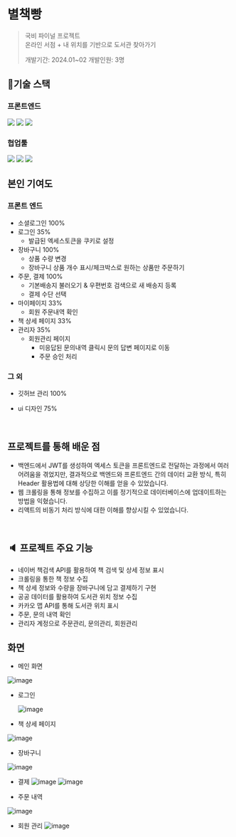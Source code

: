 # 별책빵
> 국비 파이널 프로젝트<br>
> 온라인 서점 + 내 위치를 기반으로 도서관 찾아가기
>
> 개발기간: 2024.01~02 개발인원: 3명


## :wrench:기술 스택

### 프론트엔드
<img src="https://img.shields.io/badge/react-61DAFB?style=for-the-badge&logo=react&logoColor=white"> <img src="https://img.shields.io/badge/java_script-F7DF1E?style=for-the-badge&logo=javascript&logoColor=white">
<img src="https://img.shields.io/badge/styled_components-DB7093?style=for-the-badge&logo=styledcomponents&logoColor=white">

### 협업툴
<img src="https://img.shields.io/badge/github-181717?style=for-the-badge&logo=github&logoColor=white"> <img src="https://img.shields.io/badge/figma-F24E1E?style=for-the-badge&logo=figma&logoColor=white"> 
<img src="https://img.shields.io/badge/canva-00C4CC?style=for-the-badge&logo=canva&logoColor=white"> 

## 본인 기여도
  
<h3>프론트 엔드</h3>

- 소셜로그인 100%
- 로그인 35%
  - 발급된 엑세스토큰을 쿠키로 설정
- 장바구니 100%
  - 상품 수량 변경
  - 장바구니 상품 개수 표시/체크박스로 원하는 상품만 주문하기 
- 주문, 결제 100%
  - 기본배송지 불러오기 & 우편번호 검색으로 새 배송지 등록 
  - 결제 수단 선택
- 마이페이지 33%
  - 회원 주문내역 확인
- 책 상세 페이지 33%
- 관리자 35%
  - 회원관리 페이지
    - 미응답된 문의내역 클릭시 문의 답변 페이지로 이동
    - 주문 승인 처리



<h3>그 외 </h3>

- 깃허브 관리 100%
- ui 디자인 75%

  <br>

## 프로젝트를 통해 배운 점

- 백엔드에서 JWT를 생성하여 엑세스 토큰을 프론트엔드로 전달하는 과정에서 여러 어려움을 겪었지만, 결과적으로 백엔드와 프론트엔드 간의 데이터 교환 방식, 특히 Header 활용법에 대해 상당한 이해를 얻을 수 있었습니다.
- 웹 크롤링을 통해 정보를 수집하고 이를 정기적으로 데이터베이스에 업데이트하는 방법을 익혔습니다.
- 리액트의 비동기 처리 방식에 대한 이해를 향상시킬 수 있었습니다.

<br>



## :speaker: 프로젝트 주요 기능 
- 네이버 책검색 API를 활용하여 책 검색 및 상세 정보 표시
- 크롤링을 통한 책 정보 수집
- 책 상세 정보와 수량을 장바구니에 담고 결제하기 구현
- 공공 데이터를 활용하여 도서관 위치 정보 수집
- 카카오 맵 API를 통해 도서관 위치 표시
- 주문, 문의 내역 확인
- 관리자 계정으로 주문관리, 문의관리, 회원관리



## 화면
- 메인 화면
  
![image](https://github.com/fin-finalProject/final-backend/assets/147576555/b5c5407f-7c80-446e-8d4c-8e98d145b463)

- 로그인

  ![image](https://github.com/fin-finalProject/final-backend/assets/147576555/3449902e-5741-42dd-94de-1445c76e5b65)


- 책 상세 페이지

![image](https://github.com/fin-finalProject/final-backend/assets/147576555/060b2b69-095f-4068-82bb-1031b8ce2216)

- 장바구니

![image](https://github.com/fin-finalProject/final-backend/assets/147576555/7b97fa4e-08ab-4d86-a2a7-e4ae81866e2e)

- 결제
  ![image](https://github.com/fin-finalProject/final-backend/assets/147576555/7bd2d53f-a167-4544-8165-674db4fb8850)
![image](https://github.com/fin-finalProject/final-backend/assets/147576555/7fc6eddc-8206-4b48-ba8a-61feff7b4b96)


- 주문 내역

![image](https://github.com/fin-finalProject/final-backend/assets/147576555/1b7dcc4e-539a-4f1c-a8bb-79ab705b9b82)

- 회원 관리
![image](https://github.com/fin-finalProject/final-backend/assets/147576555/8345c3b8-c210-4092-8af8-8f5562b654a1)


